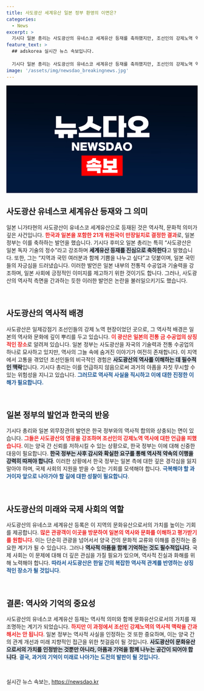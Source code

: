 ```yaml
---
title: 사도광산 세계유산 일본 정부 환영의 이면은?
categories:
  - News
excerpt: >
  기시다 일본 총리는 사도광산의 유네스코 세계유산 등재를 축하했지만, 조선인의 강제노역 역사에는 침묵했다. 약속된 역사 반영과는 동떨어진 모습에 한국 정부의 사후 감시가 필요하다는 목소리가 커지고 있다.
feature_text: >
  ## adskorea 실시간 뉴스 속보입니다.

  기시다 일본 총리는 사도광산의 유네스코 세계유산 등재를 축하했지만, 조선인의 강제노역 역사에는 침묵했다. 약속된 역사 반영과는 동떨어진 모습에 한국 정부의 사후 감시가 필요하다는 목소리가 커지고 있다.
image: '/assets/img/newsdao_breakingnews.jpg'
---
```


<p><img src="/assets/img/newsdao_breakingnews.jpg" alt="adskorea 속보" /></p>

<h2 data-ke-size="size26">사도광산 유네스코 세계유산 등재와 그 의미</h2>

<p data-ke-size="size16">일본 니가타현의 사도광산이 유네스코 세계유산으로 등재된 것은 역사적, 문화적 의미가 깊은 사건입니다. <b><span style="color: #ee2323;">한국과 일본을 포함한 21개 위원국이 만장일치로 결정한 결과</span></b>로, 일본 정부는 이를 축하하는 발언을 했습니다. 기시다 후미오 일본 총리는 특히 “사도광산은 일본 독자 기술의 정수”라고 강조하며 <b><span style="background-color: #21538527;">세계유산 등재를 진심으로 축하한다</span></b>고 말했습니다. 또한, 그는 “지역과 국민 여러분과 함께 기쁨을 나누고 싶다”고 덧붙이며, 일본 국민들의 자긍심을 드러냈습니다. 이러한 발언은 일본 내부의 전통적 수공업과 기술력을 강조하며, 일본 사회에 긍정적인 이미지를 제고하기 위한 것이기도 합니다. 그러나, 사도광산의 역사적 측면을 간과하는 듯한 이러한 발언은 논란을 불러일으키기도 했습니다.</p>

<p data-ke-size="size16">&nbsp;</p>

<h2 data-ke-size="size26">사도광산의 역사적 배경</h2>

<p data-ke-size="size16">사도광산은 일제강점기 조선인들의 강제 노역 현장이었던 곳으로, 그 역사적 배경은 일본의 역사와 문화에 깊이 뿌리를 두고 있습니다. <b><span style="color: #ee2323;">이 광산은 일본의 전통 금 수공업의 상징적인 장소</span></b>로 알려져 있습니다. 일본 정부는 사도광산을 자국의 기술력과 전통 수공업의 하나로 묘사하고 있지만, 역사의 그늘 속에 숨겨진 이야기가 여전히 존재합니다. 이 지역에서 고통을 겪었던 조선인들의 비극적인 경험은 <b><span style="background-color: #21538527;">사도광산의 역사를 이해하는 데 필수적인 맥락</span></b>입니다. 기시다 총리는 이를 언급하지 않음으로써 과거의 아픔을 자칫 무시할 수 있는 위험성을 지니고 있습니다. <b><span style="color: #1a5490;">그러므로 역사적 사실을 직시하고 이에 대한 진정한 이해가 필요합니다.</span></b></p>

<p data-ke-size="size16">&nbsp;</p>

<h2 data-ke-size="size26">일본 정부의 발언과 한국의 반응</h2>

<p data-ke-size="size16">기시다 총리와 일본 외무장관의 발언은 한국 정부와의 역사적 합의와 상충되는 면이 있습니다. <b><span style="color: #ee2323;">그들은 사도광산의 영광을 강조하며 조선인의 강제노역 역사에 대한 언급을 피했습니다</span></b>. 이는 양국 간 신뢰를 저하시킬 수 있는 상황으로, 한국 정부는 이에 대해 신중한 대응이 필요합니다. <b><span style="background-color: #21538527;">한국 정부는 사후 감시와 확실한 요구를 통해 역사적 약속의 이행을 강력히 따져야 합니다</span></b>. 이러한 상황에서 한국 정부는 일본 측에 대한 깊은 경각심을 잃지 말아야 하며, 국제 사회의 지원을 받을 수 있는 기회를 모색해야 합니다. <b><span style="color: #1a5490;">극복해야 할 과거이자 앞으로 나아가야 할 길에 대한 성찰이 필요합니다</span></b>.</p>

<p data-ke-size="size16">&nbsp;</p>

<h2 data-ke-size="size26">사도광산의 미래와 국제 사회의 역할</h2>

<p data-ke-size="size16">사도광산의 유네스코 세계유산 등록은 이 지역의 문화유산으로서의 가치를 높이는 기회를 제공합니다. <b><span style="color: #ee2323;">많은 관광객이 이곳을 방문하여 일본의 역사와 문화를 이해하고 평가받기를 원합니다</span></b>. 이는 단순히 관광을 넘어서서 양국 간의 문화적 교류와 이해를 증진하는 중요한 계기가 될 수 있습니다. 그러나 <b><span style="background-color: #21538527;">역사적 아픔을 함께 기억하는 것도 필수적입니다</span></b>. 국제 사회는 이 문제에 대해 더 깊은 관심을 가질 필요가 있으며, 역사적 진실과 화해를 위해 노력해야 합니다. <b><span style="color: #1a5490;">따라서 사도광산은 한일 간의 복잡한 역사적 관계를 반영하는 상징적인 장소가 될 것입니다</span></b>.</p>

<p data-ke-size="size16">&nbsp;</p>

<h2 data-ke-size="size26">결론: 역사와 기억의 중요성</h2>

<p data-ke-size="size16">사도광산의 유네스코 세계유산 등재는 역사적 의미와 함께 문화유산으로서의 가치를 재조명하는 계기가 되었습니다. <b><span style="color: #ee2323;">하지만 이 과정에서 조선인 강제노역의 역사적 맥락을 간과해서는 안 됩니다</span></b>. 일본 정부는 역사적 사실을 인정하는 것 또한 중요하며, 이는 양국 간의 관계 개선과 미래 지향적인 접근을 위한 첫걸음이 될 것입니다. <b><span style="background-color: #21538527;">사도광산이 문화유산으로서의 가치를 인정받는 것뿐만 아니라, 아픔과 기억을 함께 나누는 공간이 되어야 합니다</span></b>. <b><span style="color: #1a5490;">결국, 과거의 기억이 미래로 나아가는 도전의 발판이 될 것입니다.</span></b></p>

<p data-ke-size="size16">&nbsp;</p>
실시간 뉴스 속보는, <a href="https://newsdao.kr" rel="dofollow">https://newsdao.kr</a>



